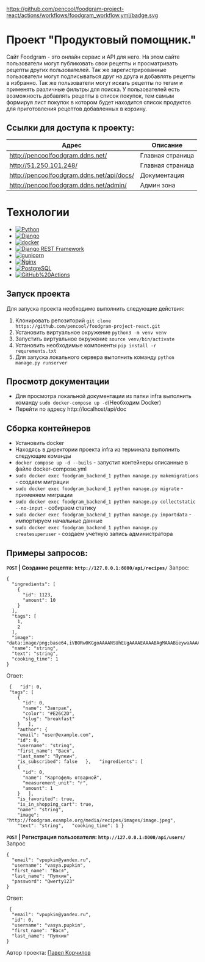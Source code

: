 https://github.com/pencool/foodgram-project-react/actions/workflows/foodgram_workflow.yml/badge.svg
# Проект "Продуктовый помощник."

Сайт Foodgram - это онлайн сервис и API для него. На этом сайте пользователи могут публиковать свои рецепты и просматривать рецепты других пользователей. Так же зарегистрированные пользователи могут подписываться друг на друга и добавлять рецепты в избранно. Так же пользователи могут искать рецепты по тегам и применять различные фильтры для поиска. У пользователей есть возможность добавлять рецепты в список покупок, тем самым формируя лист покупок в котором будет находится список продуктов для приготовления рецептов добавленных в корзину.

## Ссылки для доступа к проекту:

| Адрес| Описание |
|--|--|
| http://pencoolfoodgram.ddns.net/ | Главная страница |
|http://51.250.101.248/|Главная страница|
|http://pencoolfoodgram.ddns.net/api/docs/  | Документация |
|http://pencoolfoodgram.ddns.net/admin/|Админ зона|




# Технологии

 - [![Python](https://img.shields.io/badge/-Python-464646?style=flat-square&logo=Python)](https://www.python.org/)
 - [![Django](https://img.shields.io/badge/-Django-464646?style=flat-square&logo=Django)](https://www.djangoproject.com/)
 - [![docker](https://img.shields.io/badge/-Docker-464646?style=flat-square&logo=docker)](https://www.docker.com/)
 - [![Django REST Framework](https://img.shields.io/badge/-Django%20REST%20Framework-464646?style=flat-square&logo=Django%20REST%20Framework)](https://www.django-rest-framework.org/)
 - [![gunicorn](https://img.shields.io/badge/-gunicorn-464646?style=flat-square&logo=gunicorn)](https://gunicorn.org/)
 - [![Nginx](https://img.shields.io/badge/-NGINX-464646?style=flat-square&logo=NGINX)](https://nginx.org/ru/)
 - [![PostgreSQL](https://img.shields.io/badge/-PostgreSQL-464646?style=flat-square&logo=PostgreSQL)](https://www.postgresql.org/)
 - [![GitHub%20Actions](https://img.shields.io/badge/-GitHub%20Actions-464646?style=flat-square&logo=GitHub%20actions)](https://github.com/features/actions)

## Запуск проекта

Для запуска проекта необходимо выполнить следующие действия:

 1. Клонировать репозиторий `git clone https://github.com/pencool/foodgram-project-react.git`
 2. Установить виртуальное окружение `python3 -m venv venv`
 3. Запустить виртуальное окружение `source venv/bin/activate`
 4. Установить необходимые компоненты `pip install -r requrements.txt`
 5. Для запуска локального сервера выполнить команду `python manage.py runserver`

## Просмотр документации

 - Для просмотра локальной документации из папки infra выполнить команду `sudo docker-compose up -d`(Необходим Docker)
 - Перейти по адресу http://localhost/api/doc
  
## Сборка контейнеров
 - Установить docker
 - Находясь в директории проекта infra из терминала выполнить следующие команды
 - `docker compose up -d --buils` - запустит контейнеры описанные в файле docker-compose.yml
 - `sudo docker exec foodgram_backend_1 python manage.py makemigrations` - создаем миграции
 - `sudo docker exec foodgram_backend_1 python manage.py migrate` - применяем миграции
 - `sudo docker exec foodgram_backend_1 python manage.py collectstatic --no-input` - собираем статику
 - `sudo docker exec foodgram_backend_1 python manage.py importdata` - импортируем начальные данные
 - `sudo docker exec foodgram_backend_1 python manage.py createsuperuser` - создаем учетную запись администратора

## Примеры запросов:
**`POST` | Создание рецепта: `http://127.0.0.1:8000/api/recipes/`**
Запрос:

    {
      "ingredients": [
        {
          "id": 1123,
          "amount": 10
        }
      ],
      "tags": [
        1,
        2
      ],
      "image": "data:image/png;base64,iVBORw0KGgoAAAANSUhEUgAAAAEAAAABAgMAAABieywaAAAACVBMVEUAAAD///9fX1/S0ecCAAAACXBIWXMAAA7EAAAOxAGVKw4bAAAACklEQVQImWNoAAAAggCByxOyYQAAAABJRU5ErkJggg==",
      "name": "string",
      "text": "string",
      "cooking_time": 1
    }

 
Ответ:

     {   "id": 0,   
     "tags": [
        {
          "id": 0,
          "name": "Завтрак",
          "color": "#E26C2D",
          "slug": "breakfast"
        }   ],   
        "author": {
        "email": "user@example.com",
        "id": 0,
        "username": "string",
        "first_name": "Вася",
        "last_name": "Пупкин",
        "is_subscribed": false   },   "ingredients": [
        {
          "id": 0,
          "name": "Картофель отварной",
          "measurement_unit": "г",
          "amount": 1
        }   ],   
        "is_favorited": true,   
        "is_in_shopping_cart": true,   
        "name": "string",   
        "image": "http://foodgram.example.org/media/recipes/images/image.jpeg",   
        "text": "string",   "cooking_time": 1 }


**`POST` | Регистрация пользователя: `http://127.0.0.1:8000/api/users/`**
Запрос

    {
      "email": "vpupkin@yandex.ru",
      "username": "vasya.pupkin",
      "first_name": "Вася",
      "last_name": "Пупкин",
      "password": "Qwerty123"
    }

Ответ:

     {
      "email": "vpupkin@yandex.ru",
      "id": 0,
      "username": "vasya.pupkin",
      "first_name": "Вася",
      "last_name": "Пупкин"
    }

Автор проекта: [Павел Корчилов](https://github.com/pencool)